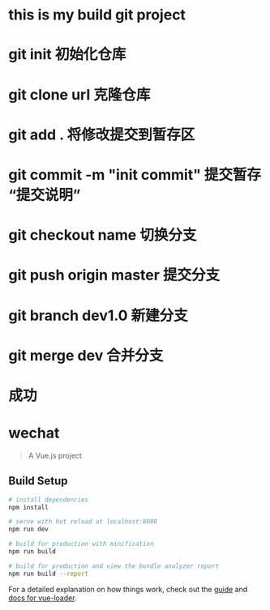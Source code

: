 # this is my build git project
# git init 初始化仓库
# git clone url 克隆仓库
# git add . 将修改提交到暂存区
# git commit -m "init commit" 提交暂存  “提交说明”
# git checkout name 切换分支
# git push origin master 提交分支
# git branch dev1.0 新建分支
# git merge dev 合并分支
# 成功

# wechat

> A Vue.js project

## Build Setup

``` bash
# install dependencies
npm install

# serve with hot reload at localhost:8080
npm run dev

# build for production with minification
npm run build

# build for production and view the bundle analyzer report
npm run build --report
```

For a detailed explanation on how things work, check out the [guide](http://vuejs-templates.github.io/webpack/) and [docs for vue-loader](http://vuejs.github.io/vue-loader).